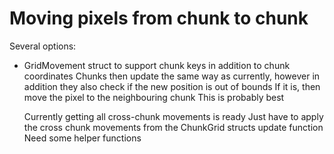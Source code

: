 # Moving pixels from chunk to chunk
Several options:
- GridMovement struct to support chunk keys in addition to chunk coordinates
  Chunks then update the same way as currently, however in addition they also check if the new position is out of bounds
  If it is, then move the pixel to the neighbouring chunk
  This is probably best

  Currently getting all cross-chunk movements is ready
  Just have to apply the cross chunk movements from the ChunkGrid structs update function
  Need some helper functions
